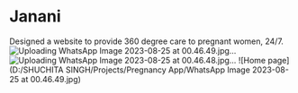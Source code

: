 # Janani
Designed a website to provide 360 degree care to pregnant women, 24/7. 
![Uploading WhatsApp Image 2023-08-25 at 00.46.49.jpg…]()
![Uploading WhatsApp Image 2023-08-25 at 00.46.48.jpg…]()
![Home page](D:/SHUCHITA SINGH/Projects/Pregnancy App/WhatsApp Image 2023-08-25 at 00.46.49.jpg)

